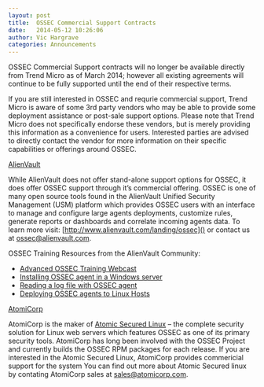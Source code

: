 ```yaml
---
layout: post
title:  OSSEC Commercial Support Contracts
date:   2014-05-12 10:26:06
author: Vic Hargrave
categories: Announcements 
---
```


OSSEC Commercial Support contracts will no longer be available directly
from Trend Micro as of March 2014; however all existing agreements will
continue to be fully supported until the end of their respective terms.

If you are still interested in OSSEC and requrie commercial support,
Trend Micro is aware of some 3rd party vendors who may be able to
provide some deployment assistance or post-sale support options. Please
note that Trend Micro does not specifically endorse these vendors,
but is merely providing this information as a convenience for users.
Interested parties are advised to directly contact the vendor for more
information on their specific capabilities or offerings around OSSEC.

[AlienVault](http://www.alienvault.com/)

While AlienVault does not offer stand-alone support options for OSSEC,
it does offer OSSEC support through it’s commercial offering. OSSEC is
one of many open source tools found in the AlienVault Unified Security
Management (USM) platform which provides OSSEC users with an interface
to manage and configure large agents deployments, customize rules,
generate reports or dashboards and correlate incoming agents data. To
learn more visit: [http://www.alienvault.com/landing/ossec]() or contact us
at ossec@alienvault.com.

OSSEC Training Resources from the AlienVault Community:

* [Advanced OSSEC Training Webcast](https://www.alienvault.com/resource-center/webcasts/advanced-ossec-training-integration-strategies-for-open-source-security)
* [Installing OSSEC agent in a Windows server](http://https//alienvault.bloomfire.com/posts/523831-installing-ossec-agent-in-a-windows-server/public)
* [Reading a log file with OSSEC agent](https://alienvault.bloomfire.com/posts/523833-reading-a-log-file-with-ossec-agent/public)
* [Deploying OSSEC agents to Linux Hosts](https://alienvault.bloomfire.com/posts/608119-deploying-ossec-agents-to-linux-hosts/public)

[AtomiCorp](http://www.atomicorp.com/)

AtomiCorp is the maker of [Atomic Secured
Linux](http://www.atomicorp.com/products/asl.html) – the complete
security solution for Linux web servers which features OSSEC as one
of its primary security tools. AtomiCorp has long been involved with
the OSSEC Project and currently builds the OSSEC RPM packages for
each release. If you are interested in the Atomic Secured Linux,
AtomiCorp provides commericial support for the system You can find
out more about Atomic Secured linux by contating AtomiCorp sales at
sales@atomicorp.com.

